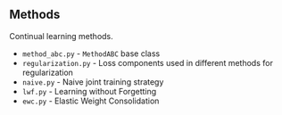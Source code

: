 ## Methods
Continual learning methods.
- `method_abc.py` - `MethodABC` base class
- `regularization.py` - Loss components used in different methods for regularization
- `naive.py` - Naive joint training strategy
- `lwf.py` - Learning without Forgetting
- `ewc.py` - Elastic Weight Consolidation
